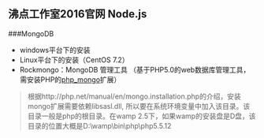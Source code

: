 沸点工作室2016官网
Node.js
--------------
###MongoDB
* windows平台下的安装
* Linux平台下的安装（CentOS 7.2）
* Rockmongo：MongoDB 管理工具 （基于PHP5.0的web数据库管理工具，需安装PHP的[php_mongo](http://www.php.net/manual/en/mongo.installation.php)扩展） 

> 根据http://php.net/manual/en/mongo.installation.php的介绍，安装mongo扩展需要依赖libsasl.dll, 所以要在系统环境变量中加入该目录。该目录一般是php的根目录。在wamp 2.5下，如果wamp的安装盘是D盘，该目录的位置大概是D:\wamp\bin\php\php5.5.12 